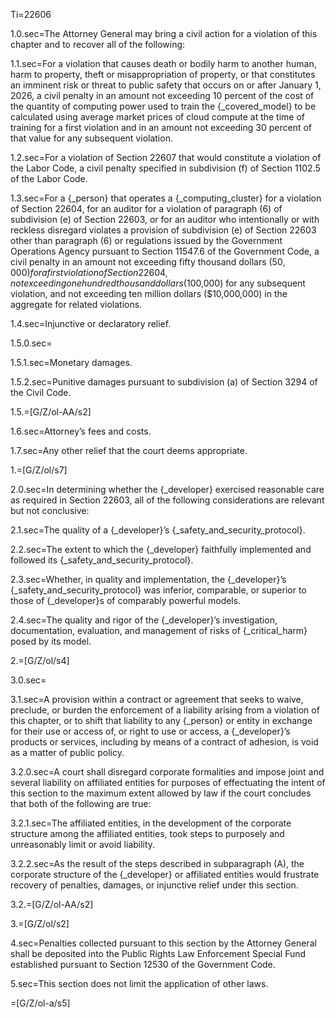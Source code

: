 Ti=22606

1.0.sec=The Attorney General may bring a civil action for a violation of this chapter and to recover all of the following:

1.1.sec=For a violation that causes death or bodily harm to another human, harm to property, theft or misappropriation of property, or that constitutes an imminent risk or threat to public safety that occurs on or after January 1, 2026, a civil penalty in an amount not exceeding 10 percent of the cost of the quantity of computing power used to train the {_covered_model} to be calculated using average market prices of cloud compute at the time of training for a first violation and in an amount not exceeding 30 percent of that value for any subsequent violation.

1.2.sec=For a violation of Section 22607 that would constitute a violation of the Labor Code, a civil penalty specified in subdivision (f) of Section 1102.5 of the Labor Code.

1.3.sec=For a {_person} that operates a {_computing_cluster} for a violation of Section 22604, for an auditor for a violation of paragraph (6) of subdivision (e) of Section 22603, or for an auditor who intentionally or with reckless disregard violates a provision of subdivision (e) of Section 22603 other than paragraph (6) or regulations issued by the Government Operations Agency pursuant to Section 11547.6 of the Government Code, a civil penalty in an amount not exceeding fifty thousand dollars ($50,000) for a first violation of Section 22604, not exceeding one hundred thousand dollars ($100,000) for any subsequent violation, and not exceeding ten million dollars ($10,000,000) in the aggregate for related violations.

1.4.sec=Injunctive or declaratory relief.

1.5.0.sec=

1.5.1.sec=Monetary damages.

1.5.2.sec=Punitive damages pursuant to subdivision (a) of Section 3294 of the Civil Code.

1.5.=[G/Z/ol-AA/s2]

1.6.sec=Attorney’s fees and costs.

1.7.sec=Any other relief that the court deems appropriate.

1.=[G/Z/ol/s7]

2.0.sec=In determining whether the {_developer} exercised reasonable care as required in Section 22603, all of the following considerations are relevant but not conclusive:

2.1.sec=The quality of a {_developer}’s {_safety_and_security_protocol}.

2.2.sec=The extent to which the {_developer} faithfully implemented and followed its {_safety_and_security_protocol}.

2.3.sec=Whether, in quality and implementation, the {_developer}’s {_safety_and_security_protocol} was inferior, comparable, or superior to those of {_developer}s of comparably powerful models.

2.4.sec=The quality and rigor of the {_developer}’s investigation, documentation, evaluation, and management of risks of {_critical_harm} posed by its model.

2.=[G/Z/ol/s4]

3.0.sec=

3.1.sec=A provision within a contract or agreement that seeks to waive, preclude, or burden the enforcement of a liability arising from a violation of this chapter, or to shift that liability to any {_person} or entity in exchange for their use or access of, or right to use or access, a {_developer}’s products or services, including by means of a contract of adhesion, is void as a matter of public policy.

3.2.0.sec=A court shall disregard corporate formalities and impose joint and several liability on affiliated entities for purposes of effectuating the intent of this section to the maximum extent allowed by law if the court concludes that both of the following are true:

3.2.1.sec=The affiliated entities, in the development of the corporate structure among the affiliated entities, took steps to purposely and unreasonably limit or avoid liability.

3.2.2.sec=As the result of the steps described in subparagraph (A), the corporate structure of the {_developer} or affiliated entities would frustrate recovery of penalties, damages, or injunctive relief under this section.

3.2.=[G/Z/ol-AA/s2]

3.=[G/Z/ol/s2]

4.sec=Penalties collected pursuant to this section by the Attorney General shall be deposited into the Public Rights Law Enforcement Special Fund established pursuant to Section 12530 of the Government Code.

5.sec=This section does not limit the application of other laws.

=[G/Z/ol-a/s5]
